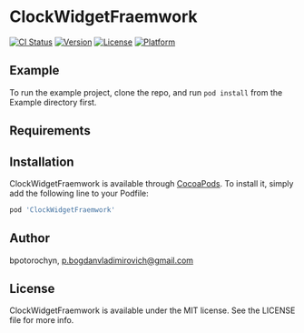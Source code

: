 # ClockWidgetFraemwork

[![CI Status](https://img.shields.io/travis/bpotorochyn/ClockWidgetFraemwork.svg?style=flat)](https://travis-ci.org/bpotorochyn/ClockWidgetFraemwork)
[![Version](https://img.shields.io/cocoapods/v/ClockWidgetFraemwork.svg?style=flat)](https://cocoapods.org/pods/ClockWidgetFraemwork)
[![License](https://img.shields.io/cocoapods/l/ClockWidgetFraemwork.svg?style=flat)](https://cocoapods.org/pods/ClockWidgetFraemwork)
[![Platform](https://img.shields.io/cocoapods/p/ClockWidgetFraemwork.svg?style=flat)](https://cocoapods.org/pods/ClockWidgetFraemwork)

## Example

To run the example project, clone the repo, and run `pod install` from the Example directory first.

## Requirements

## Installation

ClockWidgetFraemwork is available through [CocoaPods](https://cocoapods.org). To install
it, simply add the following line to your Podfile:

```ruby
pod 'ClockWidgetFraemwork'
```

## Author

bpotorochyn, p.bogdanvladimirovich@gmail.com

## License

ClockWidgetFraemwork is available under the MIT license. See the LICENSE file for more info.
